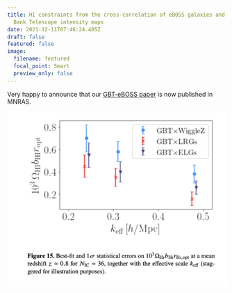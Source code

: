 ```yaml
---
title: HI constraints from the cross-correlation of eBOSS galaxies and Green
  Bank Telescope intensity maps
date: 2021-12-11T07:46:24.405Z
draft: false
featured: false
image:
  filename: featured
  focal_point: Smart
  preview_only: false
---
```

Very happy to announce that our [GBT-eBOSS paper](https://arxiv.org/abs/2102.04946) is now published in MNRAS. 



![](screenshot-2021-12-11-at-08.48.13.png)